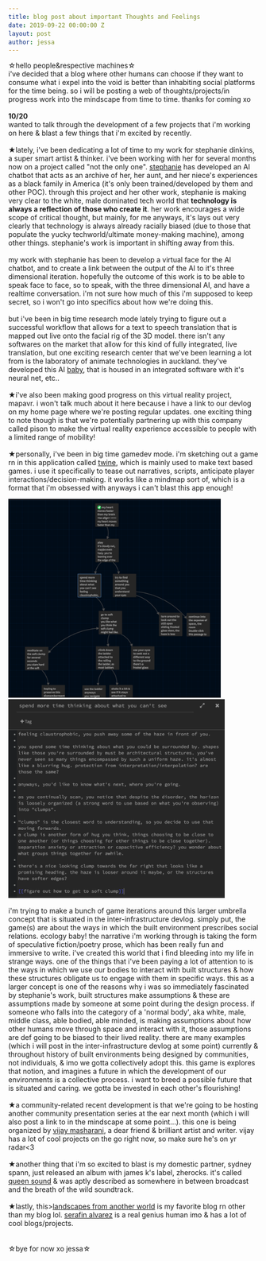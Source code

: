 ```yaml
---
title: blog post about important Thoughts and Feelings
date: 2019-09-22 00:00:00 Z
layout: post
author: jessa
---
```


<body>
	<p>
☆hello people&respective machines☆<br>
i've decided that a blog where other humans can choose if they want to consume what i expel into the void is better than inhabiting social platforms for the time being. so i will be posting a web of thoughts/projects/in progress work into the mindscape from time to time. thanks for coming xo
<br><br>
<strong>10/20</strong><br>
wanted to talk through the development of a few projects that i'm working on here & blast a few things that i'm excited by recently. 
<br><br>
★lately, i've been dedicating a lot of time to my work for stephanie dinkins, a super smart artist & thinker. i've been working with her for several months now on a project called "not the only one". 
<a href="https://walkerart.org/magazine/2018-the-year-according-to-stephanie-dinkins">stephanie</a> has developed an AI chatbot that acts as an archive of her, her aunt, and her niece's experiences as a black family in America (it's only been trained/developed by them and other POC). through this project and her other work, stephanie is making very clear to the white, male dominated tech world that <strong>technology is always a reflection of those who create it</strong>. her work encourages a wide scope of critical thought, but mainly, for me anyways, it's lays out very clearly that technology is always already racially biased (due to those that populate the yucky techworld/ultimate money-making machine), among other things. stephanie's work is important in shifting away from this.<br><br>
my work with stephanie has been to develop a virtual face for the AI chatbot, and to create a link between the output of the AI to it's three dimensional iteration. hopefully the outcome of this work is to be able to speak face to face, so to speak, with the three dimensional AI, and have a realtime conversation. i'm not sure how much of this i'm supposed to keep secret, so i won't go into specifics about how we're doing this.<br><br>
but i've been in big time research mode lately trying to figure out a successful workflow that allows for a text to speech translation that is mapped out live onto the facial rig of the 3D model. there isn't any softwares on the market that allow for this kind of fully integrated, live translation, but one exciting research center that we've been learning a lot from is the laboratory of animate technologies in auckland. they've developed this AI <a href="https://www.youtube.com/watch?v=fNWjKtVWToc">baby</a>, that is housed in an integrated software with it's neural net, etc.. 
<br><br>
★i've also been making good progress on this virtual reality project, mapavr. i won't talk much about it here because i have a link to our devlog on my home page where we're posting regular updates. one exciting thing to note though is that we're potentially partnering up with this company called pison to make the virtual reality experience accessible to people with a limited range of mobility!
<br><br>
★personally, i've been in big time gamedev mode. i'm sketching out a game rn in this application called <a href="https://twinery.org/">twine</a>, which is mainly used to make text based games. i use it specifically to tease out narratives, scripts, anticipate player interactions/decision-making. it works like a mindmap sort of, which is a format that i'm obsessed with anyways i can't blast this app enough!<br>
<p>
<img src="/images/gamemap.png" alt="gamemap" height= "400"><img src="/images/twine.png" alt="twine" height= "400">
</p>
i'm trying to make a bunch of game iterations around this larger umbrella concept that is situated in the inter-infrastructure devlog. simply put, the game(s) are about the ways in which the built environment prescribes social relations. ecology baby! the narrative i'm working through is taking the form of speculative fiction/poetry prose, which has been really fun and immersive to write. i've created this world that i find bleeding into my life in strange ways. one of the things that i've been paying a lot of attention to is the ways in which we use our bodies to interact with built structures & how these structures obligate us to engage with them in specific ways. this as a larger concept is one of the reasons why i was so immediately fascinated by stephanie's work, built structures make assumptions & these are assumptions made by someone at some point during the design process. if someone who falls into the category of a 'normal body', aka white, male, middle class, able bodied, able minded, is making assumptions about how other humans move through space and interact with it, those assumptions are def going to be biased to their lived reality. there are many examples (which i will post in the inter-infrastructure devlog at some point) currently & throughout history of built environments being designed by communities, not individuals, & imo we gotta collectively adopt this. this game is explores that notion, and imagines a future in which the development of our environments is a collective process. i want to breed a possible future that is situated and caring. we gotta be invested in each other's flourishing!
<br><br> 
★a community-related recent development is that we're going to be hosting another community presentation series at the ear next month (which i will also post a link to in the mindscape at some point...). this one is being organized by <a href="https://vijaymasharani.com/">vijay masharani</a>, a dear friend & brilliant artist and writer. vijay has a lot of cool projects on the go right now, so make sure he's on yr radar<3
<br><br>
★another thing that i'm so excited to blast is my domestic partner, sydney spann, just released an album with james k's label, zherocks. it's called <a href="https://sunatirene0.bandcamp.com/album/queen-sound">queen sound</a> & was aptly described as somewhere in between broadcast and the breath of the wild soundtrack. 
<br><br>
★lastly, this><a href="https://landscapesfromanother.world/">landscapes from another world</a>
is my favorite blog rn other than my blog lol. <a href="http://serafinalvarez.net/">serafin alvarez</a> is a real genius human imo & has a lot of cool blogs/projects.
<br><br><br>
☆bye for now xo jessa☆
</p>
</body>
